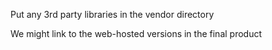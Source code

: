 Put any 3rd party libraries in the vendor directory

We might link to the web-hosted versions in the final product
